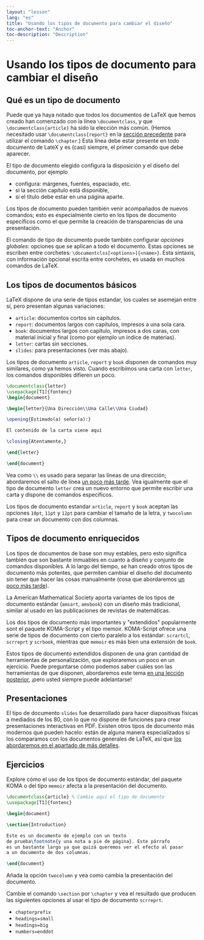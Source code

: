 ```yaml
---
layout: "lesson"
lang: "es"
title: "Usando los tipos de documento para cambiar el diseño"
toc-anchor-text: "Anchor"
toc-description: "Description"
---
```


# Usando los tipos de documento para cambiar el diseño

## Qué es un tipo de documento

Puede que ya haya notado que todos los documentos de LaTeX que hemos creado
han comenzado con la línea `\documentclass`, y que `\documentclass{article}`
ha sido la elección más común. (Hemos necesitado usar `\documentclass{report}` en
la [sección precedente](lesson-04) para utilizar el comando `\chapter`.) Esta línea
debe estar presente en todo documento de LateX y es (casi) siempre, el primer comando
que debe aparecer.

El tipo de documento elegido configura la disposición y el diseño del documento, por ejemplo

- configura: márgenes, fuentes, espaciado, etc.
- si la sección capítulo está disponible,
- si el título debe estar en una página aparte.

Los tipos de documento pueden también venir acompañados de nuevos comandos; esto es especialmente
cierto en los tipos de documento específicos como el que permite la creación de transparencias
de una presentación.

El comando de tipo de documento puede también configurar _opciones globales_: opciones
que se aplican a todo el documento. Estas opciones se escriben entre corchetes:
`\documentclss[<options>]{<name>}`. Esta sintaxis, con información opcional escrita
entre corchetes, es usada en muchos comandos de LaTeX.

## Los tipos de documentos básicos 

LaTeX dispone de una serie de tipos estandar, los cuales se asemejan entre sí, pero
presentan algunas variaciones:

- `article`: documentos cortos sin capítulos.
- `report`: documentos largos con capítulos, impresos a una sola cara.
- `book`: documentos largos con capítulo, impresos a dos caras, con material
inicial y final (como por ejemplo un índice de materias).
- `letter`: cartas sin secciones.
- `slides`: para presentaciones (ver más abajo).  

Los tipos de documento `article`, `report` y `book` disponen de comandos muy similares,
como ya hemos visto. Cuando escribimos una carta con `letter`, los comandos disponibles
difieren un poco.

```latex
\documentclass{letter}
\usepackage[T1]{fontenc}
\begin{document}

\begin{letter}{Una Dirección\\Una Calle\\Una Ciudad}

\opening{Estimado(a) señor(a):}

El contenido de la carta viene aquí

\closing{Atentamente,}

\end{letter}

\end{document}
```

Vea como ``\\`` es usado para separar las líneas de una dirección; abordaremos el
salto de línea [un poco más tarde](lesson-11). Vea igualmente que el tipo de documento
`letter` crea un nuevo entorno que permite escribir una carta y dispone de comandos específicos.

Los tipos de documento estandar `article`, `report` y `book` aceptan las opciones `10pt`,
`11pt` y `12pt` para cambiar el tamaño de la letra, y `twocolumn` para crear
un documento con dos columnas. 

## Tipos de documento enriquecidos

Los tipos de documentos de base son muy estables, pero esto significa también que
son bastante inmuables en cuanto a diseño y conjunto de comandos disponibles. A lo largo
del tiempo, se han creado otros tipos de documento más potentes, que permiten cambiar
el diseño del documento sin tener que hacer las cosas manualmente (cosa que abordaremos
[un poco más tarde](lesson-11)).

La American Mathematical Society aporta variantes de los tipos de documento estándar
(`amsart`, `amsbook`) con un diseño más tradicional, similar al usado en las
publicaciones de revistas de matemáticas.

Los dos tipos de documento más importantes y "extendidos" popularmente sont el 
paquete KOMA-Script y el tipo memoir. KOMA-Script ofrece una serie de tipos de documento 
con cierto paralelo a los estándar: `scrartcl`, `scrreprt` y `scrbook`, mientras que `memoir`
es más bien una extensión de `book`. 

Estos tipos de documento extendidos disponen de una gran cantidad de herramientas de personalización,
que exploraremos un poco en un ejercicio. Puede preguntarse cómo podemos saber cuáles son las
herramientas de que disponen, abordaremos este tema [en una lección posterior](lesson-15), ¡pero
usted siempre puede adelantarse!

## Presentaciones

El tipo de documento `slides` fue desarrollado para hacer diapositivas físicas 
a mediados de los 80, con lo que no dispone de funciones para crear presentaciones interactivas
en PDF. Existen otros tipos de documento más modernos que pueden hacelo: están de alguna manera
especializados si los comparamos con los documentos generales de LaTeX, así que [los abordaremos en el
apartado de más detalles](more-05).

## Ejercicios

Explore cómo el uso de los tipos de documento estándar, del paquete KOMA o del 
tipo `memoir` afecta a la presentación del documento.

```latex
\documentclass{article} % Cambie aquí el tipo de documento
\usepackage[T1]{fontenc}

\begin{document}

\section{Introduction}

Este es un documento de ejemplo con un texto 
de prueba\footnote{y una nota a pie de página}. Este párrafo
es un bastante largo ya que quizá queremos ver el efecto al pasar
a un documento de dos columnas.

\end{document}
```

Añada la opción `twocolumn` y vea como cambia la presentación del documento.

Cambie el comando `\section` por `\chapter` y vea el resultado que producen las
siguientes opciones al usar el tipo de documento `scrreprt`.

- `chapterprefix`
- `headings=small`
- `headings=big`
- `numbers=enddot`
